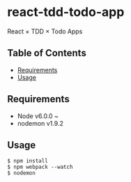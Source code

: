 # react-tdd-todo-app
React × TDD × Todo Apps

## Table of Contents
- [Requirements](#requirements)
- [Usage](#usage)

## Requirements
- Node v6.0.0 ~
- nodemon v1.9.2

## Usage
```
$ npm install
$ npm webpack --watch
$ nodemon
```

